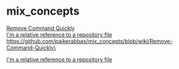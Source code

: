 # mix_concepts

[Remove Command Quickly](wiki/Remove-Command-Quickly)\
[I'm a relative reference to a repository file](../wiki/Remove-Command-Quickly)
https://github.com/paikerabbas/mix_concepts/blob/wiki/Remove-Command-Quickly\

[I'm a relative reference to a repository file](./wiki)
